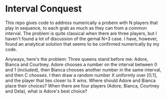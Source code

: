 Interval Conquest
=======

This repo gives code to address numerically a probem with N players that play in sequence, to each grab as much as they can from a common interval.
The problem is quite classical when there are three players, but I haven't found a lot of discussion of the gernal N>3 case.
I have, however, found an analytical solution that seems to be confirmed numerically by my code.

Anyways, here's the problem:
Three queens stand before me: Adore, Bianca and Courtney. Adore chooses a number on the interval between 0 and 1 (included), then Bianca chooses another number in the same interval, and then C chooses.
I then draw a random number X uniformly over [0;1], and the player that lies closer to X wins. Where should Adore and Bianca place their choices?
When there are four players (Adore, Bianca, Courtney and Dela), what is Adore's best choice?

